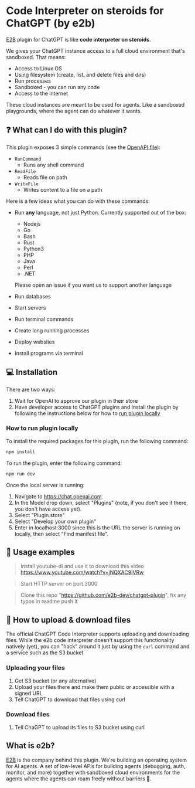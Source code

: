 # Code Interpreter on steroids for ChatGPT (by e2b)

[E2B](https://e2b.dev/) plugin for ChatGPT is like **code interpreter on steroids**.

We gives your ChatGPT instance access to a full cloud environment that's sandboxed. That means:
- Access to Linux OS
- Using filesystem (create, list, and delete files and dirs)
- Run processes
- Sandboxed - you can run any code
- Access to the internet

These cloud instances are meant to be used for agents. Like a sandboxed playgrounds, where the agent can do whatever it wants.

## ❓ What can I do with this plugin?
This plugin exposes 3 simple commands (see the [OpenAPI file](https://github.com/e2b-dev/chatgpt-plugin/blob/main/openapi.yaml)):
- `RunCommand`
  - Runs any shell command
- `ReadFile`
  - Reads file on path
- `WriteFile`
  - Writes content to a file on a path


Here is a few ideas what you can do with these commands:
- Run **any** language, not just Python. Currently supported out of the box:
  - Nodejs
  - Go
  - Bash
  - Rust
  - Python3
  - PHP
  - Java
  - Perl
  - .NET

  Please open an issue if you want us to support another language
    
- Run databases
- Start servers
- Run terminal commands
- Create long running processes
- Deploy websites
- Install programs via terminal

## 💻 Installation
There are two ways:
1. Wait for OpenAI to approve our plugin in their store
2. Have developer access to ChatGPT plugins and install the plugin by following the instructions below for how to [run plugin locally](#how-to-run-plugin-locally)

### How to run plugin locally
To install the required packages for this plugin, run the following command:

```bash
npm install
```

To run the plugin, enter the following command:

```bash
npm run dev
```

Once the local server is running:

1. Navigate to https://chat.openai.com.
2. In the Model drop down, select "Plugins" (note, if you don't see it there, you don't have access yet).
3. Select "Plugin store"
4. Select "Develop your own plugin"
5. Enter in localhost:3000 since this is the URL the server is running on locally, then select "Find manifest file".

## 🤖 Usage examples
> Install youtube-dl and use it to download this video https://www.youtube.com/watch?v=jNQXAC9IVRw

> Start HTTP server on port 3000

> Clone this repo "https://github.com/e2b-dev/chatgpt-plugin", fix any typos in readme push it

## 📂 How to upload & download files
The official ChatGPT Code Interpreter supports uploading and downloading files. While the e2b code interpreter doesn't support this functionality natively (yet), you can "hack" around it just by using the `curl` command and a service such as the S3 bucket. 

### Uploading your files
1. Get S3 bucket (or any alternative)
2. Upload your files there and make them public or accessible with a signed URL
3. Tell ChatGPT to download that files using curl

### Download files
1. Tell ChaGPT to upload its files to S3 bucket using curl

## What is e2b?
[E2B](https://www.e2b.dev/) is the company behind this plugin. We're building an operating system for AI agents. A set of low-level APIs for building agents (debugging, auth, monitor, and more) together with sandboxed cloud environments for the agents where the agents can roam freely without barriers 🐎.
